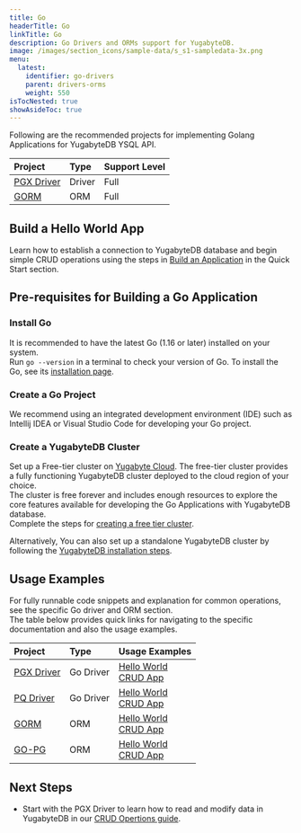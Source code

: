 ```yaml
---
title: Go
headerTitle: Go
linkTitle: Go
description: Go Drivers and ORMs support for YugabyteDB.
image: /images/section_icons/sample-data/s_s1-sampledata-3x.png
menu:
  latest:
    identifier: go-drivers
    parent: drivers-orms
    weight: 550
isTocNested: true
showAsideToc: true
---
```

Following are the recommended projects for implementing Golang Applications for YugabyteDB YSQL API.

| Project | Type | Support Level |
| :------ | :--- | :------------ |
| [PGX Driver](pgx) | Driver | Full |
| [GORM](gorm) | ORM |  Full |

## Build a Hello World App

Learn how to establish a connection to YugabyteDB database and begin simple CRUD operations using
the steps in [Build an Application](/latest/quick-start/build-apps/go/ysql-pgx) in the Quick Start
section.

## Pre-requisites for Building a Go Application

### Install Go

It is recommended to have the latest Go (1.16 or later) installed on your system.
<br/> Run `go --version` in a terminal to check your version of Go. To install the Go, see its
[installation page](https://golang.org/dl/).

### Create a Go Project

We recommend using an integrated development environment (IDE) such as Intellij IDEA or
Visual Studio Code for developing your Go project.

### Create a YugabyteDB Cluster

Set up a Free-tier cluster on [Yugabyte Cloud](https://cloud.yugabyte.com/signup). The free-tier
cluster provides a fully functioning YugabyteDB cluster deployed to the cloud region of your choice.
<br/> The cluster is free forever and includes enough resources to explore the core features available for
developing the Go Applications with YugabyteDB database.
<br/> Complete the steps for [creating a free tier cluster](latest/yugabyte-cloud/cloud-quickstart/qs-add/).

Alternatively, You can also set up a standalone YugabyteDB cluster by following the
[YugabyteDB installation steps](/latest/quick-start/install/macos).

## Usage Examples

For fully runnable code snippets and explanation for common operations, see the specific Go driver
and ORM section.<br/>
The table below provides quick links for navigating to the specific documentation
and also the usage examples.

| Project | Type | Usage Examples |
| :------ | :--- | :------------- |
| [PGX Driver](/latest/reference/drivers/go/pgx-reference/) | Go Driver | [Hello World](/latest/quick-start/build-apps/go/ysql-pgx) <br />[CRUD App](pgx) |
| [PQ Driver](/latest/reference/drivers/go/pq-reference/) | Go Driver | [Hello World](/latest/quick-start/build-apps/go/ysql-pq) <br />[CRUD App](pq) |
| [GORM](/latest/integrations/gorm/) | ORM |  [Hello World](/latest/quick-start/build-apps/go/ysql-gorm) <br />[CRUD App](gorm) |
| [GO-PG](go-pg) | ORM |  [Hello World](/latest/quick-start/build-apps/go/ysql-pg) <br />[CRUD App](go-pg) |

## Next Steps

- Start with the PGX Driver to learn how to read and modify data in YugabyteDB in our [CRUD Opertions guide](pgx).
